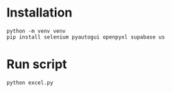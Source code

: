 # Installation

```
python -m venv venv
pip install selenium pyautogui openpyxl supabase us
```

# Run script
```
python excel.py
```